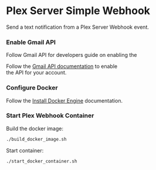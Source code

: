 # Plex Server Simple Webhook

Send a text notification from a Plex Server Webhook event.

### Enable Gmail API
Follow Gmail API for developers guide on enabling the

Follow the [Gmail API documentation](https://developers.google.com/gmail/api) to enable<br>
the API for your account.

### Configure Docker

Follow the [Install Docker Engine](https://docs.docker.com/engine/install) documentation.

### Start Plex Webhook Container

Build the docker image:
```bash
./build_docker_image.sh
```
Start container:
```bash
./start_docker_container.sh
```